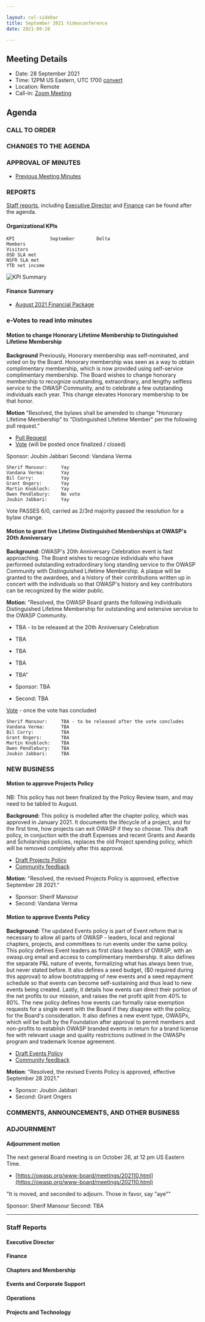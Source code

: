 ```yaml
---

layout: col-sidebar
title: September 2021 Videoconference
date: 2021-09-28

---
```


## Meeting Details

- Date: 28 September 2021
- Time: 12PM US Eastern, UTC 1700 [convert](https://www.timeanddate.com/worldclock/meetingdetails.html?year=2020&month=11&day=24&hour=17&min=0&sec=0&p1=16&p2=919&p3=78&p4=136&p5=137&p6=176&p7=179)
- Location: Remote
- Call-in: [Zoom Meeting](https://us06web.zoom.us/j/89069321672?pwd=M212NUhmV1RwY05mVlZDNCtpOEFuQT09)

## Agenda

### CALL TO ORDER

<!--
Board Members
- Grant Ongers, Martin Knobloch, Owen Pendlebury, Sherif Mansour, Vandana Verma Sehgal, Joubin Jabbari, Bil Corry

Guests
Andrew van der Stock, Tom Pappas, Dawn Aitken, Harold Blankenship, Lisa Jones, Kelly Santalucia
-->

### CHANGES TO THE AGENDA

### APPROVAL OF MINUTES

- [Previous Meeting Minutes](/www-board/minutes/202108)

### REPORTS

[Staff reports](#staff-reports), including [Executive Director](#executive-director-report) and [Finance](#finance) can be found after the agenda.

#### Organizational KPIs

```text
KPI             September        Delta
Members         
Visitors        
OSD SLA met     
NSFR SLA met    
YTD net income  
```

![KPI Summary](/www-board/attachments/202109-board-kpi-summary.png)

#### Finance Summary

- [August 2021 Financial Package](/www-board/attachments/202108-board-summary.xlsx)

### e-Votes to read into minutes

#### Motion to change Honorary Lifetime Membership to Distinguished Lifetime Membership

**Background** Previously, Honorary membership was self-nominated, and voted on by the Board. Honorary membership was seen as a way to obtain complimentary membership, which is now provided using self-service complimentary membership. The Board wishes to change honorary membership to recognize outstanding, extraordinary, and lengthy selfless service to the OWASP Community, and to celebrate a few outstanding individuals each year. This change elevates Honorary membership to be that honor.

**Motion** "Resolved, the bylaws shall be amended to change "Honorary Lifetime Membership" to "Distinguished Lifetime Member" per the following pull request."

- [Pull Request](https://github.com/OWASP/www-policy/pull/50)
- [Vote](hxxps://doodle.com/poll/2XXX49) (will be posted once finalized / closed)

Sponsor: Joubin Jabbari
Second: Vandana Verma

```text
Sherif Mansour:     Yay
Vandana Verma:      Yay
Bil Corry:          Yay
Grant Ongers:       Yay
Martin Knobloch:    Yay
Owen Pendlebury:    No vote
Joubin Jabbari:     Yay
```

Vote PASSES 6/0, carried as 2/3rd majority passed the resolution for a bylaw change.

#### Motion to grant five Lifetime Distinguished Memberships at OWASP's 20th Anniversary

**Background:** OWASP's 20th Anniversary Celebration event is fast approaching. The Board wishes to recognize individuals who have performed outstanding extradordinary long standing service to the OWASP Community with Distinguished Lifetime Membership. A plaque will be granted to the awardees, and a history of their contributions written up in concert with the individuals so that OWASP's history and key contributors can be recognized by the wider public.

**Motion**: "Resolved, the OWASP Board grants the following individuals Distinguished Lifetime Membership for outstanding and extensive service to the OWASP Community.

- TBA - to be released at the 20th Anniversary Celebration
- TBA
- TBA
- TBA
- TBA"

- Sponsor: TBA
- Second: TBA

[Vote](TBA) - once the vote has concluded

```text
Sherif Mansour:     TBA - to be released after the vote concludes
Vandana Verma:      TBA
Bil Corry:          TBA
Grant Ongers:       TBA
Martin Knobloch:    TBA
Owen Pendlebury:    TBA
Joubin Jabbari:     TBA
```

### NEW BUSINESS

#### Motion to approve Projects Policy

NB: This policy has not been finalized by the Policy Review team, and may need to be tabled to August.

**Background:** This policy is modelled after the chapter policy, which was approved in January 2021. It documents the lifecycle of a project, and for the first time, how projects can exit OWASP if they so choose. This draft policy, in conjuction with the draft Expenses and recent Grants and Awards and Scholarships policies, replaces the old Project spending policy, which will be removed completely after this approval.

- [Draft Projects Policy](https://owasp.org/www-policy/operational/projects)
- [Community feedback](https://owasp.org/www-staff/files/2021-policy-review-feedback/Policy-Feedback-Projects.pdf)

**Motion**: "Resolved, the revised Projects Policy is approved, effective September 28 2021."

- Sponsor: Sherif Mansour
- Second: Vandana Verma

#### Motion to approve Events Policy

**Background:** The updated Events policy is part of Event reform that is necessary to allow all parts of OWASP - leaders, local and regional chapters, projects, and committees to run events under the same policy. This policy defines Event leaders as first class leaders of OWASP, with an owasp.org email and access to complimentary membership. It also defines the separate P&L nature of events, formalizing what has always been true, but never stated before. It also defines a seed budget, ($0 required during this approval) to allow bootstrapping of new events and a seed repayment schedule so that events can become self-sustaining and thus lead to new events being created. Lastly, it details how events can direct their portion of the net profits to our mission, and raises the net profit split from 40% to 80%. The new policy defines how events can formally raise exemption requests for a single event with the Board if they disagree with the policy, for the Board's consideration. It also defines a new event type, OWASPx, which will be built by the Foundation after approval to permit members and non-profits to establish OWASP branded events in return for a brand license fee with relevant usage and quality restrictions outlined in the OWASPx program and trademark license agreement.

- [Draft Events Policy](https://owasp.org/www-policy/operational/events)
- [Community feedback](https://owasp.org/www-staff/files/2021-policy-review-feedback/Policy-Feedback-Events-Updated.pdf)

**Motion**: "Resolved, the revised Events Policy is approved, effective September 28 2021."

- Sponsor: Joubin Jabbari
- Second: Grant Ongers

### COMMENTS, ANNOUNCEMENTS, AND OTHER BUSINESS

### ADJOURNMENT

#### Adjournment motion

The next general Board meeting is on October 26, at 12 pm US Eastern Time.

- [https://owasp.org/www-board/meetings/202110.html](https://owasp.org/www-board/meetings/202110.html)

"It is moved, and seconded to adjourn. Those in favor, say "aye""

Sponsor: Sherif Mansour
Second: TBA

***

### Staff Reports

#### Executive Director

#### Finance

#### Chapters and Membership

#### Events and Corporate Support

#### Operations

#### Projects and Technology
